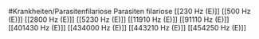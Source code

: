 #Krankheiten/Parasitenfilariose
Parasiten filariose
[[230 Hz (E)]]
[[500 Hz (E)]]
[[2800 Hz (E)]]
[[5230 Hz (E)]]
[[11910 Hz (E)]]
[[91110 Hz (E)]]
[[401430 Hz (E)]]
[[434000 Hz (E)]]
[[443210 Hz (E)]]
[[454250 Hz (E)]]